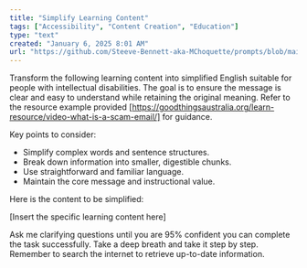 ```yaml
---
title: "Simplify Learning Content"
tags: ["Accessibility", "Content Creation", "Education"]
type: "text"
created: "January 6, 2025 8:01 AM"
url: "https://github.com/Steeve-Bennett-aka-MChoquette/prompts/blob/main/simplify_learning_content.md"
---
```


Transform the following learning content into simplified English suitable for people with intellectual disabilities. The goal is to ensure the message is clear and easy to understand while retaining the original meaning. Refer to the resource example provided [https://goodthingsaustralia.org/learn-resource/video-what-is-a-scam-email/] for guidance. 

Key points to consider:
- Simplify complex words and sentence structures.
- Break down information into smaller, digestible chunks.
- Use straightforward and familiar language.
- Maintain the core message and instructional value.

Here is the content to be simplified:

[Insert the specific learning content here]

Ask me clarifying questions until you are 95% confident you can complete the task successfully. Take a deep breath and take it step by step. Remember to search the internet to retrieve up-to-date information.